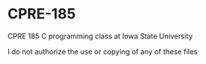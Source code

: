 # CPRE-185
CPRE 185 C programming class at Iowa State University

I do not authorize the use or copying of any of these files 
